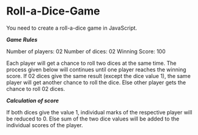 # Roll-a-Dice-Game

You need to create a roll-a-dice game in JavaScript.

_**Game Rules**_

Number of players: 02
Number of dices: 02
Winning Score: 100

Each player will get a chance to roll two dices at the same time. The process given below will continues until one player reaches the winning score.
If 02 dices give the same result (except the dice value 1), the same player will get another chance to roll the dice.
Else other player gets the chance to roll 02 dices.
  
_**Calculation of score**_

If both dices give the value 1, individual marks of the respective player will be reduced to 0.
Else sum of the two dice values will be added to the individual scores of the player.

